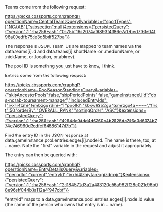 Teams come from the following request:

https://picks.cbssports.com/graphql?operationName=CentralTeamsQuery&variables={"sportTypes":["NCAAB"],"subsection":null}&extensions={"persistedQuery":{"version":1,"sha256Hash":"0a75bf16d2074af6893f4386e7a17bed7f6fe04f96a00edfb75de3d5bdf527ba"}}

The response is JSON. Team IDs are mapped to team names via the data.teams[i].id and data.teams[i].shortName (or .mediumName, or .nickName, or .location, or.abbrev).

The pool ID is something you just have to know, I think.

Entries come from the following request:

https://picks.cbssports.com/graphql?operationName=PoolSeasonStandingsQuery&variables={"skipAncestorPools":false,"skipPeriodPoints":false,"gameInstanceUid":"cbs-ncaab-tournament-manager","includedEntryIds":["ivxhi4tzhi4tembzgq3dini="],"poolId":"kbxw63b2gu4tsmrzgu4q====","first":50,"orderBy":"OVERALL_RANK","sortingOrder":"ASC"}&extensions={"persistedQuery":{"version":1,"sha256Hash":"4084de9ddd4d6369c4b2625dc756a3d6974b774e746960d3cdfcf64686147d7b"}}

Find the entry ID in the JSON response at data.gameInstance.pool.entries.edges[i].node.id. The name is there, too, at ...name. Note the "first" variable in the request and adjust it appropriately.

The entry can then be queried with:

https://picks.cbssports.com/graphql?operationName=EntryDetailsQuery&variables={"periodId":"current","entryId":"ivxhi4tzhiytanzxgizdmnjr"}&extensions={"persistedQuery":{"version":1,"sha256Hash":"2d184572d3a2a483120c56a982f128c021e96b08e96eff044b3a112a41947cbf"}}

"entryId" maps to a data.gameInstance.pool.entries.edges[i].node.id value (the name of the person who owns that entry is in ...name).

